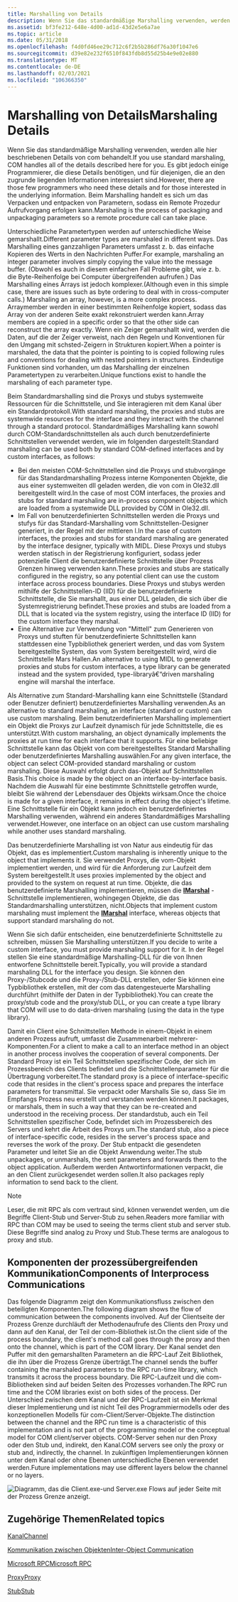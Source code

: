 ```yaml
---
title: Marshalling von Details
description: Wenn Sie das standardmäßige Marshalling verwenden, werden alle hier beschriebenen Details von com behandelt.
ms.assetid: bf3fe212-648e-4d00-ad1d-43d2e5e6a7ae
ms.topic: article
ms.date: 05/31/2018
ms.openlocfilehash: f4d0fd46ee29c712c6f2b5b286df76a30f1047e6
ms.sourcegitcommit: d39e82e232f6510f843fdb8d55d25b4e9e02e880
ms.translationtype: MT
ms.contentlocale: de-DE
ms.lasthandoff: 02/03/2021
ms.locfileid: "106366350"
---
```

# <a name="marshaling-details"></a><span data-ttu-id="df8e4-103">Marshalling von Details</span><span class="sxs-lookup"><span data-stu-id="df8e4-103">Marshaling Details</span></span>

<span data-ttu-id="df8e4-104">Wenn Sie das standardmäßige Marshalling verwenden, werden alle hier beschriebenen Details von com behandelt.</span><span class="sxs-lookup"><span data-stu-id="df8e4-104">If you use standard marshaling, COM handles all of the details described here for you.</span></span> <span data-ttu-id="df8e4-105">Es gibt jedoch einige Programmierer, die diese Details benötigen, und für diejenigen, die an den zugrunde liegenden Informationen interessiert sind.</span><span class="sxs-lookup"><span data-stu-id="df8e4-105">However, there are those few programmers who need these details and for those interested in the underlying information.</span></span> <span data-ttu-id="df8e4-106">Beim Marshalling handelt es sich um das Verpacken und entpacken von Parametern, sodass ein Remote Prozedur Aufrufvorgang erfolgen kann.</span><span class="sxs-lookup"><span data-stu-id="df8e4-106">Marshaling is the process of packaging and unpackaging parameters so a remote procedure call can take place.</span></span>

<span data-ttu-id="df8e4-107">Unterschiedliche Parametertypen werden auf unterschiedliche Weise gemarshallt.</span><span class="sxs-lookup"><span data-stu-id="df8e4-107">Different parameter types are marshaled in different ways.</span></span> <span data-ttu-id="df8e4-108">Das Marshalling eines ganzzahligen Parameters umfasst z. b. das einfache Kopieren des Werts in den Nachrichten Puffer.</span><span class="sxs-lookup"><span data-stu-id="df8e4-108">For example, marshaling an integer parameter involves simply copying the value into the message buffer.</span></span> <span data-ttu-id="df8e4-109">(Obwohl es auch in diesem einfachen Fall Probleme gibt, wie z. b. die Byte-Reihenfolge bei Computer übergreifenden aufrufen.) Das Marshalling eines Arrays ist jedoch komplexer.</span><span class="sxs-lookup"><span data-stu-id="df8e4-109">(Although even in this simple case, there are issues such as byte ordering to deal with in cross-computer calls.) Marshaling an array, however, is a more complex process.</span></span> <span data-ttu-id="df8e4-110">Arraymember werden in einer bestimmten Reihenfolge kopiert, sodass das Array von der anderen Seite exakt rekonstruiert werden kann.</span><span class="sxs-lookup"><span data-stu-id="df8e4-110">Array members are copied in a specific order so that the other side can reconstruct the array exactly.</span></span> <span data-ttu-id="df8e4-111">Wenn ein Zeiger gemarshallt wird, werden die Daten, auf die der Zeiger verweist, nach den Regeln und Konventionen für den Umgang mit schsted-Zeigern in Strukturen kopiert.</span><span class="sxs-lookup"><span data-stu-id="df8e4-111">When a pointer is marshaled, the data that the pointer is pointing to is copied following rules and conventions for dealing with nested pointers in structures.</span></span> <span data-ttu-id="df8e4-112">Eindeutige Funktionen sind vorhanden, um das Marshalling der einzelnen Parametertypen zu verarbeiten.</span><span class="sxs-lookup"><span data-stu-id="df8e4-112">Unique functions exist to handle the marshaling of each parameter type.</span></span>

<span data-ttu-id="df8e4-113">Beim Standardmarshalling sind die Proxys und stubys systemweite Ressourcen für die Schnittstelle, und Sie interagieren mit dem Kanal über ein Standardprotokoll.</span><span class="sxs-lookup"><span data-stu-id="df8e4-113">With standard marshaling, the proxies and stubs are systemwide resources for the interface and they interact with the channel through a standard protocol.</span></span> <span data-ttu-id="df8e4-114">Standardmäßiges Marshalling kann sowohl durch COM-Standardschnittstellen als auch durch benutzerdefinierte Schnittstellen verwendet werden, wie im folgenden dargestellt:</span><span class="sxs-lookup"><span data-stu-id="df8e4-114">Standard marshaling can be used both by standard COM-defined interfaces and by custom interfaces, as follows:</span></span>

-   <span data-ttu-id="df8e4-115">Bei den meisten COM-Schnittstellen sind die Proxys und stubvorgänge für das Standardmarshalling Prozess interne Komponenten Objekte, die aus einer systemweiten dll geladen werden, die von com in Ole32.dll bereitgestellt wird.</span><span class="sxs-lookup"><span data-stu-id="df8e4-115">In the case of most COM interfaces, the proxies and stubs for standard marshaling are in-process component objects which are loaded from a systemwide DLL provided by COM in Ole32.dll.</span></span>
-   <span data-ttu-id="df8e4-116">Im Fall von benutzerdefinierten Schnittstellen werden die Proxys und stufys für das Standard-Marshalling vom Schnittstellen-Designer generiert, in der Regel mit der mittleren l.</span><span class="sxs-lookup"><span data-stu-id="df8e4-116">In the case of custom interfaces, the proxies and stubs for standard marshaling are generated by the interface designer, typically with MIDL.</span></span> <span data-ttu-id="df8e4-117">Diese Proxys und stubys werden statisch in der Registrierung konfiguriert, sodass jeder potenzielle Client die benutzerdefinierte Schnittstelle über Prozess Grenzen hinweg verwenden kann.</span><span class="sxs-lookup"><span data-stu-id="df8e4-117">These proxies and stubs are statically configured in the registry, so any potential client can use the custom interface across process boundaries.</span></span> <span data-ttu-id="df8e4-118">Diese Proxys und stubys werden mithilfe der Schnittstellen-ID (IID) für die benutzerdefinierte Schnittstelle, die Sie marshallt, aus einer DLL geladen, die sich über die Systemregistrierung befindet.</span><span class="sxs-lookup"><span data-stu-id="df8e4-118">These proxies and stubs are loaded from a DLL that is located via the system registry, using the interface ID (IID) for the custom interface they marshal.</span></span>
-   <span data-ttu-id="df8e4-119">Eine Alternative zur Verwendung von "Mittell" zum Generieren von Proxys und stuften für benutzerdefinierte Schnittstellen kann stattdessen eine Typbibliothek generiert werden, und das vom System bereitgestellte System, das vom System bereitgestellt wird, wird die Schnittstelle Mars Hallen.</span><span class="sxs-lookup"><span data-stu-id="df8e4-119">An alternative to using MIDL to generate proxies and stubs for custom interfaces, a type library can be generated instead and the system provided, type-libraryâ€“driven marshaling engine will marshal the interface.</span></span>

<span data-ttu-id="df8e4-120">Als Alternative zum Standard-Marshalling kann eine Schnittstelle (Standard oder Benutzer definiert) benutzerdefiniertes Marshalling verwenden.</span><span class="sxs-lookup"><span data-stu-id="df8e4-120">As an alternative to standard marshaling, an interface (standard or custom) can use custom marshaling.</span></span> <span data-ttu-id="df8e4-121">Beim benutzerdefinierten Marshalling implementiert ein Objekt die Proxys zur Laufzeit dynamisch für jede Schnittstelle, die es unterstützt.</span><span class="sxs-lookup"><span data-stu-id="df8e4-121">With custom marshaling, an object dynamically implements the proxies at run time for each interface that it supports.</span></span> <span data-ttu-id="df8e4-122">Für eine beliebige Schnittstelle kann das Objekt von com bereitgestelltes Standard Marshalling oder benutzerdefiniertes Marshalling auswählen.</span><span class="sxs-lookup"><span data-stu-id="df8e4-122">For any given interface, the object can select COM-provided standard marshaling or custom marshaling.</span></span> <span data-ttu-id="df8e4-123">Diese Auswahl erfolgt durch das-Objekt auf Schnittstellen Basis.</span><span class="sxs-lookup"><span data-stu-id="df8e4-123">This choice is made by the object on an interface-by-interface basis.</span></span> <span data-ttu-id="df8e4-124">Nachdem die Auswahl für eine bestimmte Schnittstelle getroffen wurde, bleibt Sie während der Lebensdauer des Objekts wirksam.</span><span class="sxs-lookup"><span data-stu-id="df8e4-124">Once the choice is made for a given interface, it remains in effect during the object's lifetime.</span></span> <span data-ttu-id="df8e4-125">Eine Schnittstelle für ein Objekt kann jedoch ein benutzerdefiniertes Marshalling verwenden, während ein anderes Standardmäßiges Marshalling verwendet.</span><span class="sxs-lookup"><span data-stu-id="df8e4-125">However, one interface on an object can use custom marshaling while another uses standard marshaling.</span></span>

<span data-ttu-id="df8e4-126">Das benutzerdefinierte Marshalling ist von Natur aus eindeutig für das Objekt, das es implementiert.</span><span class="sxs-lookup"><span data-stu-id="df8e4-126">Custom marshaling is inherently unique to the object that implements it.</span></span> <span data-ttu-id="df8e4-127">Sie verwendet Proxys, die vom-Objekt implementiert werden, und wird für die Anforderung zur Laufzeit dem System bereitgestellt.</span><span class="sxs-lookup"><span data-stu-id="df8e4-127">It uses proxies implemented by the object and provided to the system on request at run time.</span></span> <span data-ttu-id="df8e4-128">Objekte, die das benutzerdefinierte Marshalling implementieren, müssen die [**IMarshal**](/windows/win32/api/objidlbase/nn-objidlbase-imarshal) -Schnittstelle implementieren, wohingegen Objekte, die das Standardmarshalling unterstützen, nicht.</span><span class="sxs-lookup"><span data-stu-id="df8e4-128">Objects that implement custom marshaling must implement the [**IMarshal**](/windows/win32/api/objidlbase/nn-objidlbase-imarshal) interface, whereas objects that support standard marshaling do not.</span></span>

<span data-ttu-id="df8e4-129">Wenn Sie sich dafür entscheiden, eine benutzerdefinierte Schnittstelle zu schreiben, müssen Sie Marshalling unterstützen.</span><span class="sxs-lookup"><span data-stu-id="df8e4-129">If you decide to write a custom interface, you must provide marshaling support for it.</span></span> <span data-ttu-id="df8e4-130">In der Regel stellen Sie eine standardmäßige Marshalling-DLL für die von Ihnen entworfene Schnittstelle bereit.</span><span class="sxs-lookup"><span data-stu-id="df8e4-130">Typically, you will provide a standard marshaling DLL for the interface you design.</span></span> <span data-ttu-id="df8e4-131">Sie können den Proxy-/Stubcode und die Proxy-/Stub-DLL erstellen, oder Sie können eine Typbibliothek erstellen, mit der com das datengesteuerte Marshalling durchführt (mithilfe der Daten in der Typbibliothek).</span><span class="sxs-lookup"><span data-stu-id="df8e4-131">You can create the proxy/stub code and the proxy/stub DLL, or you can create a type library that COM will use to do data-driven marshaling (using the data in the type library).</span></span>

<span data-ttu-id="df8e4-132">Damit ein Client eine Schnittstellen Methode in einem-Objekt in einem anderen Prozess aufruft, umfasst die Zusammenarbeit mehrerer-Komponenten.</span><span class="sxs-lookup"><span data-stu-id="df8e4-132">For a client to make a call to an interface method in an object in another process involves the cooperation of several components.</span></span> <span data-ttu-id="df8e4-133">Der Standard Proxy ist ein Teil Schnittstellen spezifischer Code, der sich im Prozessbereich des Clients befindet und die Schnittstellenparameter für die Übertragung vorbereitet.</span><span class="sxs-lookup"><span data-stu-id="df8e4-133">The standard proxy is a piece of interface-specific code that resides in the client's process space and prepares the interface parameters for transmittal.</span></span> <span data-ttu-id="df8e4-134">Sie verpackt oder Marshalls Sie so, dass Sie im Empfangs Prozess neu erstellt und verstanden werden können.</span><span class="sxs-lookup"><span data-stu-id="df8e4-134">It packages, or marshals, them in such a way that they can be re-created and understood in the receiving process.</span></span> <span data-ttu-id="df8e4-135">Der standardstub, auch ein Teil Schnittstellen spezifischer Code, befindet sich im Prozessbereich des Servers und kehrt die Arbeit des Proxys um.</span><span class="sxs-lookup"><span data-stu-id="df8e4-135">The standard stub, also a piece of interface-specific code, resides in the server's process space and reverses the work of the proxy.</span></span> <span data-ttu-id="df8e4-136">Der Stub entpackt die gesendeten Parameter und leitet Sie an die Objekt Anwendung weiter.</span><span class="sxs-lookup"><span data-stu-id="df8e4-136">The stub unpackages, or unmarshals, the sent parameters and forwards them to the object application.</span></span> <span data-ttu-id="df8e4-137">Außerdem werden Antwortinformationen verpackt, die an den Client zurückgesendet werden sollen.</span><span class="sxs-lookup"><span data-stu-id="df8e4-137">It also packages reply information to send back to the client.</span></span>

> [!Note]  
> <span data-ttu-id="df8e4-138">Leser, die mit RPC als com vertraut sind, können verwendet werden, um die Begriffe Client-Stub und Server-Stub zu sehen.</span><span class="sxs-lookup"><span data-stu-id="df8e4-138">Readers more familiar with RPC than COM may be used to seeing the terms client stub and server stub.</span></span> <span data-ttu-id="df8e4-139">Diese Begriffe sind analog zu Proxy und Stub.</span><span class="sxs-lookup"><span data-stu-id="df8e4-139">These terms are analogous to proxy and stub.</span></span>

 

## <a name="components-of-interprocess-communications"></a><span data-ttu-id="df8e4-140">Komponenten der prozessübergreifenden Kommunikation</span><span class="sxs-lookup"><span data-stu-id="df8e4-140">Components of Interprocess Communications</span></span>

<span data-ttu-id="df8e4-141">Das folgende Diagramm zeigt den Kommunikationsfluss zwischen den beteiligten Komponenten.</span><span class="sxs-lookup"><span data-stu-id="df8e4-141">The following diagram shows the flow of communication between the components involved.</span></span> <span data-ttu-id="df8e4-142">Auf der Clientseite der Prozess Grenze durchläuft der Methodenaufrufe des Clients den Proxy und dann auf den Kanal, der Teil der com-Bibliothek ist.</span><span class="sxs-lookup"><span data-stu-id="df8e4-142">On the client side of the process boundary, the client's method call goes through the proxy and then onto the channel, which is part of the COM library.</span></span> <span data-ttu-id="df8e4-143">Der Kanal sendet den Puffer mit den gemarshallten Parametern an die RPC-Lauf Zeit Bibliothek, die ihn über die Prozess Grenze überträgt.</span><span class="sxs-lookup"><span data-stu-id="df8e4-143">The channel sends the buffer containing the marshaled parameters to the RPC run-time library, which transmits it across the process boundary.</span></span> <span data-ttu-id="df8e4-144">Die RPC-Laufzeit und die com-Bibliotheken sind auf beiden Seiten des Prozesses vorhanden.</span><span class="sxs-lookup"><span data-stu-id="df8e4-144">The RPC run time and the COM libraries exist on both sides of the process.</span></span> <span data-ttu-id="df8e4-145">Der Unterschied zwischen dem Kanal und der RPC-Laufzeit ist ein Merkmal dieser Implementierung und ist nicht Teil des Programmiermodells oder des konzeptionellen Modells für com-Client/Server-Objekte.</span><span class="sxs-lookup"><span data-stu-id="df8e4-145">The distinction between the channel and the RPC run time is a characteristic of this implementation and is not part of the programming model or the conceptual model for COM client/server objects.</span></span> <span data-ttu-id="df8e4-146">COM-Server sehen nur den Proxy oder den Stub und, indirekt, den Kanal.</span><span class="sxs-lookup"><span data-stu-id="df8e4-146">COM servers see only the proxy or stub and, indirectly, the channel.</span></span> <span data-ttu-id="df8e4-147">In zukünftigen Implementierungen können unter dem Kanal oder ohne Ebenen unterschiedliche Ebenen verwendet werden.</span><span class="sxs-lookup"><span data-stu-id="df8e4-147">Future implementations may use different layers below the channel or no layers.</span></span>

![Diagramm, das die Client.exe-und Server.exe Flows auf jeder Seite mit der Prozess Grenze anzeigt.](images/457036c1-98b8-4f35-aebe-70de38112b83.png)

## <a name="related-topics"></a><span data-ttu-id="df8e4-149">Zugehörige Themen</span><span class="sxs-lookup"><span data-stu-id="df8e4-149">Related topics</span></span>

<dl> <dt>

[<span data-ttu-id="df8e4-150">Kanal</span><span class="sxs-lookup"><span data-stu-id="df8e4-150">Channel</span></span>](channel.md)
</dt> <dt>

[<span data-ttu-id="df8e4-151">Kommunikation zwischen Objekten</span><span class="sxs-lookup"><span data-stu-id="df8e4-151">Inter-Object Communication</span></span>](inter-object-communication.md)
</dt> <dt>

[<span data-ttu-id="df8e4-152">Microsoft RPC</span><span class="sxs-lookup"><span data-stu-id="df8e4-152">Microsoft RPC</span></span>](microsoft-rpc.md)
</dt> <dt>

[<span data-ttu-id="df8e4-153">Proxy</span><span class="sxs-lookup"><span data-stu-id="df8e4-153">Proxy</span></span>](proxy.md)
</dt> <dt>

[<span data-ttu-id="df8e4-154">Stub</span><span class="sxs-lookup"><span data-stu-id="df8e4-154">Stub</span></span>](stub.md)
</dt> </dl>

 

 